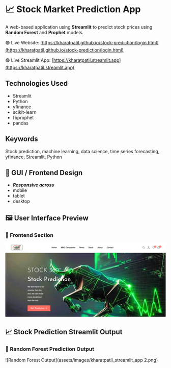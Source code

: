 # 📈 Stock Market Prediction App

A web-based application using **Streamlit** to predict stock prices using **Random Forest** and **Prophet** models.

🟢 Live Website: [https://kharatpatil.github.io/stock-prediction/login.html](https://kharatpatil.github.io/stock-prediction/login.html)

🟢 Live Streamlit App: [https://kharatpatil.streamlit.app](https://kharatpatil.streamlit.app)

## Technologies Used
- Streamlit
- Python
- yfinance
- scikit-learn
- fbprophet
- pandas

## Keywords
Stock prediction, machine learning, data science, time series forecasting, yfinance, Streamlit, Python

## 🎨 GUI / Frontend Design
- ***Responsive across***
- mobile
- tablet
- desktop

## 🖼️ User Interface Preview
### 🔮 Frontend Section
![Frontend Section](assets/images/hero_section.png)

## 📈 Stock Prediction Streamlit Output
### 🌲 Random Forest Prediction Output
![Random Forest Output](assets/images/kharatpatil_streamlit_app 2.png)
